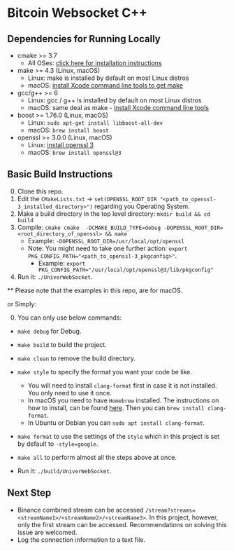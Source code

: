 # Bitcoin Websocket C++


## Dependencies for Running Locally
* cmake >= 3.7
  * All OSes: [click here for installation instructions](https://cmake.org/install/)
* make >= 4.3 (Linux, macOS)
  * Linux: make is installed by default on most Linux distros
  * macOS: [install Xcode command line tools to get make](https://developer.apple.com/xcode/features/)
* gcc/g++ >= 6
  * Linux: gcc / g++ is installed by default on most Linux distros
  * macOS: same deal as make - [install Xcode command line tools](https://developer.apple.com/xcode/features/)
* boost >= 1.76.0 (Linux, macOS)
    * Linux: `sudo apt-get install libboost-all-dev`
    * macOS: `brew install boost`
* openssl >= 3.0.0 (Linux, macOS)
    * Linux: [install openssl 3](https://linuxhint.com/install-openssl-3-from-source/)
    * macOS: `brew install openssl@3`
    

## Basic Build Instructions

0. Clone this repo.
1. Edit the `CMakeLists.txt` -> `set(OPENSSL_ROOT_DIR "<path_to_openssl-3_installed_directory>")` regarding you Operating System.
2. Make a build directory in the top level directory: `mkdir build && cd build`
3. Compile: `cmake cmake  -DCMAKE_BUILD_TYPE=debug -DOPENSSL_ROOT_DIR=<root_directory_of_openssl> && make`
    * Example: `-DOPENSSL_ROOT_DIR=/usr/local/opt/openssl`
    * Note: You might need to take one further action:
        `export PKG_CONFIG_PATH="<path_to_openssl-3_pkgconfig>"`.
        * Example: `export PKG_CONFIG_PATH="/usr/local/opt/openssl@3/lib/pkgconfig"`
4. Run it: `./UniverWebSocket`.

** Please note that the examples in this repo, are for macOS.

or Simply:

0. You can only use below commands:
* `make debug` for Debug.
* `make build` to build the project.
* `make clean` to remove the build directory.
* `make style` to specify the format you want your code be like.
  * You will need to install `clang-format` first in case it is not installed. You only need to use it once.
  * In macOS you need to have `Homebrew` installed. The instructions on how to install, can be found [here](https://brew.sh). Then you can `brew install clang-format`.
  * In Ubuntu or Debian you can `sudo apt install clang-format`.

* `make format` to use the settings of the `style` which in this project is set by default to `-style=google`.
* `make all` to perform almost all the steps above at once.
* Run it: `./build/UniverWebSocket`.

## Next Step
* Binance combined stream can be accessed `/stream?streams=<streamName1>/<streamName2>/<streamName3>`. In this project, however, only the first stream can be accessed. Recommendations on solving this issue are welcomed.
* Log the connection information to a text file. 
